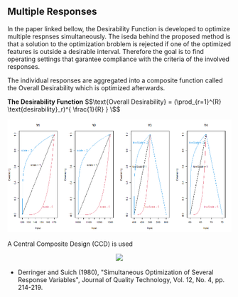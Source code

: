 ## Multiple Responses

In the paper linked bellow, the Desirability Function is developed to optimize multiple respnses simultaneously.
The iseda behind the proposed method is that a solution to the optimization broblem is rejected if one of the optimized features is outside a desirable interval. Therefore the goal is to find operating settings that garantee compliance with the criteria of the involved responses.

The individual responses are aggregated into a composite function called the Overall Desirability which is optimized afterwards.

**The Desirability Function**
$$\text{Overall Desirability} = (\prod_{r=1}^{R} \text{desirability}_r)^{ \frac{1}{R} } \$$
<p align="center">
  <img src="single_desirabilities.png">
</p>

A Central Composite Design (CCD) is used 
<p align="center">
  <img src="Plot_Desirability.gif">
</p>

* Derringer and Suich (1980), "Simultaneous Optimization of Several Response Variables", 
Journal of Quality Technology, Vol. 12, No. 4, pp. 214-219.